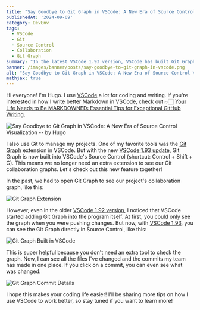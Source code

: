 ```yaml
---
title: "Say Goodbye to Git Graph in VSCode: A New Era of Source Control Visualization"
publishedAt: '2024-09-09'
category: DevEnv
tags:
  - VSCode
  - Git
  - Source Control
  - Collaboration
  - Git Graph
summary: "In the latest VSCode 1.93 version, VSCode has built Git Graph right into its Source Control tool, so we don't need an extra extension to see our Git history anymore. Let's explore this cool new feature together!"
banner: /images/banner/posts/say-goodbye-to-git-graph-in-vscode.png
alt: "Say Goodbye to Git Graph in VSCode: A New Era of Source Control Visualization"
mathjax: true
---
```


Hi everyone! I'm Hugo. I use [VSCode](https://code.visualstudio.com/) a lot for coding and writing. If you're interested in how I write better Markdown in VSCode, check out 👉🏻 [Your Life Needs to Be MARKDOWNED: Essential Tips for Exceptional GitHub Writing](https://medium.com/@1chooo/vyour-life-need-to-be-markdowned-essential-tips-for-exceptional-github-writing-08c23ddc3464).

![Say Goodbye to Git Graph in VSCode: A New Era of Source Control Visualization -- by Hugo](/images/posts/say-goodbye-to-git-graph-in-vscode/say-goodbye-to-git-graph-in-vscode.png)

I also use Git to manage my projects. One of my favorite tools was the [Git Graph](https://marketplace.visualstudio.com/items?itemName=mhutchie.git-graph) extension in VSCode. But with the new [VSCode 1.93 update](https://code.visualstudio.com/updates/v1_93), Git Graph is now built into VSCode's Source Control (shortcut: Control + Shift + G). This means we no longer need an extra extension to see our Git collaboration graphs. Let's check out this new feature together!

In the past, we had to open Git Graph to see our project's collaboration graph, like this:

![Git Graph Extension](/images/posts/say-goodbye-to-git-graph-in-vscode/git-graph.png)

However, even in the older [VSCode 1.92 version](https://code.visualstudio.com/updates/v1_92), I noticed that VSCode started adding Git Graph into the program itself. At first, you could only see the graph when you were pushing changes. But now, with [VSCode 1.93](https://code.visualstudio.com/updates/v1_93), you can see the Git Graph directly in Source Control, like this:

![Git Graph Built in VSCode](/images/posts/say-goodbye-to-git-graph-in-vscode/git-graph-in-vscode.png)

This is super helpful because you don't need an extra tool to check the graph. Now, I can see all the files I've changed and the commits my team has made in one place. If you click on a commit, you can even see what was changed:

![Git Graph Commit Details](/images/posts/say-goodbye-to-git-graph-in-vscode/commit-details-in-git-graph.png)

I hope this makes your coding life easier! I'll be sharing more tips on how I use VSCode to work better, so stay tuned if you want to learn more!
